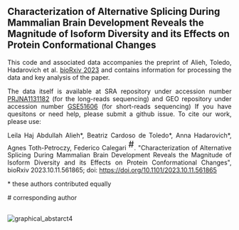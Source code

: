 ## Characterization of Alternative Splicing During Mammalian Brain Development Reveals the Magnitude of Isoform Diversity and its Effects on Protein Conformational Changes

<div align="justify">

This code and associated data accompanies the preprint of Alieh, Toledo, Hadarovich et al. [bioRxiv 2023](https://doi.org/10.1101/2023.10.11.561865) and contains information for processing the data and key analysis of the paper.

The data itself is available at SRA repository under accession number [PRJNA1131182](https://www.ncbi.nlm.nih.gov/sra/PRJNA1131182) (for the long-reads sequencing) and GEO repository under accession number [GSE51606](https://www.ncbi.nlm.nih.gov/geo/query/acc.cgi?acc=GSE51606) (for short-reads sequencing)
If you have quesitons or need help, please submit a github issue.
To cite our work, please use:

Leila Haj Abdullah Alieh\*, Beatriz Cardoso de Toledo\*, Anna Hadarovich\*, Agnes Toth-Petroczy, Federico Calegari <sup style="font-size:20px;">\#</sup>. "Characterization of Alternative Splicing During Mammalian Brain Development Reveals the Magnitude of Isoform Diversity and its Effects on Protein Conformational Changes", bioRxiv 2023.10.11.561865; doi: https://doi.org/10.1101/2023.10.11.561865 

\* these authors contributed equally
  
\# corresponding author


<div>

  ##


![graphical_abstarct4](https://github.com/user-attachments/assets/1a888101-0761-4bff-861a-ce55bdbeae64)

